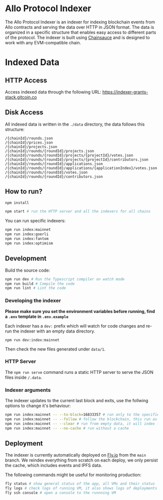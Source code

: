 # Allo Protocol Indexer

The Allo Protocol Indexer is an indexer for indexing blockchain events from Allo contracts and serving the data over HTTP in JSON format. The data is organized in a specific structure that enables easy access to different parts of the protocol. The indexer is built using [Chainsauce](https://github.com/boudra/chainsauce) and is designed to work with any EVM-compatible chain.

# Indexed Data

## HTTP Access

Access indexed data through the following URL: https://indexer-grants-stack.gitcoin.co

## Disk Access

All indexed data is written in the `./data` directory, the data follows this structure:

```
/{chainId}/rounds.json
/{chainId}/prices.json
/{chainId}/projects.json
/{chainId}/rounds/{roundId}/projects.json
/{chainId}/rounds/{roundId}/projects/{projectId}/votes.json
/{chainId}/rounds/{roundId}/projects/{projectId}/contributors.json
/{chainId}/rounds/{roundId}/applications.json
/{chainId}/rounds/{roundId}/applications/{applicationIndex}/votes.json
/{chainId}/rounds/{roundId}/votes.json
/{chainId}/rounds/{roundId}/contributors.json
```

## How to run?

```bash
npm install

npm start # run the HTTP server and all the indexers for all chains
```

You can run specific indexers:

```bash
npm run index:mainnet
npm run index:goerli
npm run index:fantom
npm run index:optimism
```

## Development

Build the source code:

```bash
npm run dev # Run the Typescript compiler on watch mode
npm run build # Compile the code
npm run lint # Lint the code
```

### Developing the indexer

**Please make sure you set the environment variables before running, find a `.env` template in `.env.example`**

Each indexer has a `dev:` prefix which will watch for code changes and re-run the indexer with an empty data directory.

```
npm run dev:index:mainnet
```

Then check the new files generated under `data/1`.

### HTTP Server

The `npm run serve` command runs a static HTTP server to serve the JSON files inside `/.data`.

### Indexer arguments

The indexer updates to the current last block and exits, use the follwing options to change it's behaviour:

```bash
npm run index:mainnet -- --to-block=16833357 # run only to the specified block, useful to maximize cache usage
npm run index:mainnet -- --follow # follow the blockchain, this run as a long running process
npm run index:mainnet -- --clear # run from empty data, it will index from the beginning
npm run index:mainnet -- --no-cache # run without a cache
```

## Deployment

The indexer is currently automatically deployed on [Fly.io](Fly.io) from the `main` branch. We reindex everything from scratch on each deploy, we only persist the cache, which includes events and IPFS data.

The following commands might be useful for monitoring production:

```bash
fly status # show general status of the app, all VMs and their status
fly logs # check logs of running VM, it also shows logs of deployments in progress
fly ssh console # open a console to the runnning VM
```


